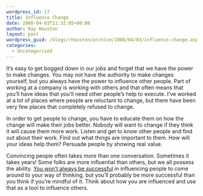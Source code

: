 ```yaml
---
wordpress_id: 17
title: Influence Change
date: 2008-04-03T21:32:05+00:00
author: Ray Houston
layout: post
wordpress_guid: /blogs/rhouston/archive/2008/04/03/influence-change.aspx
categories:
  - Uncategorized
---
```

It&#8217;s easy to get bogged down in our jobs and forget that we have the power to make changes. You may not have the authority to make changes yourself, but you always have the power to influence other people. Part of working at a company is working with others and that often means that you&#8217;ll have ideas that you&#8217;ll need other people&#8217;s help to execute. I&#8217;ve worked at a lot of places where people are reluctant to change, but there have been very few places that completely refused to change.

In order to get people to change, you have to educate them on how the change will make their jobs better. Nobody will want to change if they think it will cause them more work. Listen and get to know other people and find out about their work. Find out what things are important to them. How will your ideas help them? Persuade people by showing real value.

Convincing people often takes more than one conversation. Sometimes it takes years! Some folks are more influential than others, but we all possess the ability. [You won&#8217;t always be successful](http://www.lostechies.com/blogs/chad_myers/archive/2008/04/02/ancient-wisdom-is-inescapable-especially-with-project-management.aspx) in influencing people to come around to your way of thinking, but you&#8217;ll probably be more successful than you think if you&#8217;re mindful of it. Think about how you are influenced and use that as a tool to influence others.